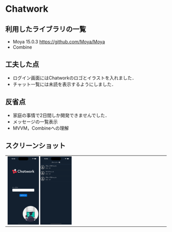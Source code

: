 # Chatwork


## 利用したライブラリの一覧

- Moya 15.0.3 <https://github.com/Moya/Moya>
- Combine 

## 工夫した点
- ログイン画面にはChatworkのロゴとイラストを入れました．
- チャット一覧には未読を表示するようにしました．

## 反省点
- 家庭の事情で2日間しか開発できませんでした．
- メッセージの一覧表示
- MVVM，Combineへの理解

## スクリーンショット
<table>
  <tr>
    <td>
      <img src="https://github.com/k19rs003/Chatwork/blob/main/ScreenShot/Login.png" width="20%">
      <img src="https://github.com/k19rs003/Chatwork/blob/main/ScreenShot/ChatList.png" width="20%">
    </td>
  </tr>
</table>

